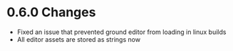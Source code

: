 # 0.6.0 Changes #

* Fixed an issue that prevented ground editor from loading in linux builds
* All editor assets are stored as strings now